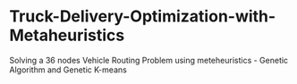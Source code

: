 # Truck-Delivery-Optimization-with-Metaheuristics
Solving a 36 nodes Vehicle Routing Problem using meteheuristics - Genetic Algorithm and Genetic K-means
